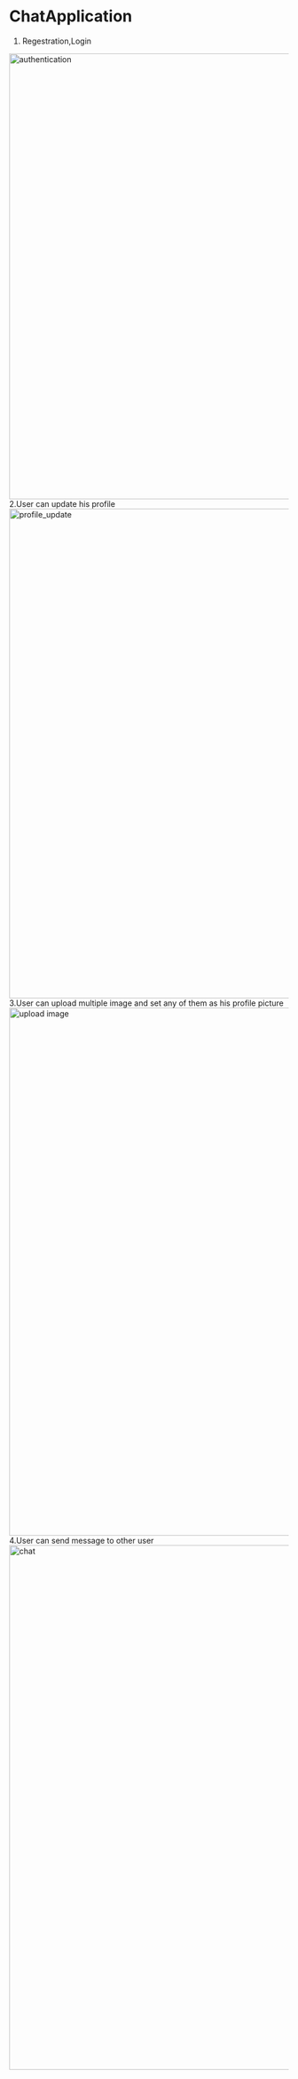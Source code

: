 # ChatApplication
1. Regestration,Login
<img width="802" alt="authentication" src="https://user-images.githubusercontent.com/53372696/155987095-1e124c04-12ff-43c7-bb8f-afb9f44784e7.PNG">
2.User can update his profile
<img width="881" alt="profile_update" src="https://user-images.githubusercontent.com/53372696/155992701-370e64ab-2ad9-4405-a0d6-859513014350.PNG">
3.User can upload multiple image and set any of them as his profile picture
<img width="950" alt="upload image" src="https://user-images.githubusercontent.com/53372696/155993010-1cab9459-6efc-4d4d-8375-9ba83623247e.PNG">
4.User can send message to other user 
<img width="944" alt="chat" src="https://user-images.githubusercontent.com/53372696/155993277-2e22979c-bb3b-457a-a660-7d26e700df5e.PNG">
